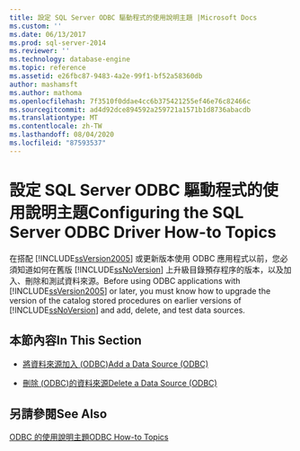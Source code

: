```yaml
---
title: 設定 SQL Server ODBC 驅動程式的使用說明主題 |Microsoft Docs
ms.custom: ''
ms.date: 06/13/2017
ms.prod: sql-server-2014
ms.reviewer: ''
ms.technology: database-engine
ms.topic: reference
ms.assetid: e26fbc87-9483-4a2e-99f1-bf52a58360db
author: mashamsft
ms.author: mathoma
ms.openlocfilehash: 7f3510f0ddae4cc6b375421255ef46e76c82466c
ms.sourcegitcommit: ad4d92dce894592a259721a1571b1d8736abacdb
ms.translationtype: MT
ms.contentlocale: zh-TW
ms.lasthandoff: 08/04/2020
ms.locfileid: "87593537"
---
```

# <a name="configuring-the-sql-server-odbc-driver-how-to-topics"></a><span data-ttu-id="fe63e-102">設定 SQL Server ODBC 驅動程式的使用說明主題</span><span class="sxs-lookup"><span data-stu-id="fe63e-102">Configuring the SQL Server ODBC Driver How-to Topics</span></span>
  <span data-ttu-id="fe63e-103">在搭配 [!INCLUDE[ssVersion2005](../../includes/ssversion2005-md.md)] 或更新版本使用 ODBC 應用程式以前，您必須知道如何在舊版 [!INCLUDE[ssNoVersion](../../includes/ssnoversion-md.md)] 上升級目錄預存程序的版本，以及加入、刪除和測試資料來源。</span><span class="sxs-lookup"><span data-stu-id="fe63e-103">Before using ODBC applications with [!INCLUDE[ssVersion2005](../../includes/ssversion2005-md.md)] or later, you must know how to upgrade the version of the catalog stored procedures on earlier versions of [!INCLUDE[ssNoVersion](../../includes/ssnoversion-md.md)] and add, delete, and test data sources.</span></span>  
  
## <a name="in-this-section"></a><span data-ttu-id="fe63e-104">本節內容</span><span class="sxs-lookup"><span data-stu-id="fe63e-104">In This Section</span></span>  
  
-   [<span data-ttu-id="fe63e-105">將資料來源加入 &#40;ODBC&#41;</span><span class="sxs-lookup"><span data-stu-id="fe63e-105">Add a Data Source &#40;ODBC&#41;</span></span>](../../relational-databases/native-client-odbc-how-to/configuring-the-sql-server-odbc-driver-add-a-data-source.md)  
  
-   [<span data-ttu-id="fe63e-106">刪除 &#40;ODBC&#41;的資料來源</span><span class="sxs-lookup"><span data-stu-id="fe63e-106">Delete a Data Source &#40;ODBC&#41;</span></span>](../../relational-databases/native-client-odbc-how-to/configuring-the-sql-server-odbc-driver-delete-a-data-source.md)  
  
## <a name="see-also"></a><span data-ttu-id="fe63e-107">另請參閱</span><span class="sxs-lookup"><span data-stu-id="fe63e-107">See Also</span></span>  
 [<span data-ttu-id="fe63e-108">ODBC 的使用說明主題</span><span class="sxs-lookup"><span data-stu-id="fe63e-108">ODBC How-to Topics</span></span>](../../relational-databases/native-client-odbc-how-to/odbc-how-to-topics.md)  
  
  
